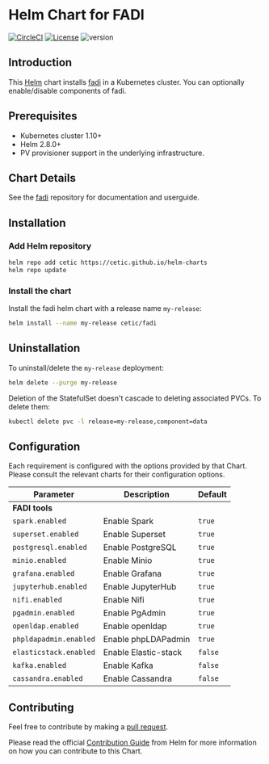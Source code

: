 # Helm Chart for FADI

[![CircleCI](https://circleci.com/gh/cetic/helm-fadi.svg?style=svg)](https://circleci.com/gh/cetic/helm-fadi/tree/master) [![License](https://img.shields.io/badge/License-Apache%202.0-blue.svg)](https://opensource.org/licenses/Apache-2.0) ![version](https://img.shields.io/github/tag/cetic/helm-fadi.svg?label=release)

## Introduction

This [Helm](https://github.com/kubernetes/helm) chart installs [fadi](https://github.com/cetic/fadi) in a Kubernetes cluster.
You can optionally enable/disable components of fadi.

## Prerequisites

- Kubernetes cluster 1.10+
- Helm 2.8.0+
- PV provisioner support in the underlying infrastructure.

## Chart Details

See the [fadi](https://github.com/cetic/fadi) repository for documentation and userguide.

## Installation

### Add Helm repository

```bash
helm repo add cetic https://cetic.github.io/helm-charts
helm repo update
```

### Install the chart

Install the fadi helm chart with a release name `my-release`:

```bash
helm install --name my-release cetic/fadi
```

## Uninstallation

To uninstall/delete the `my-release` deployment:

```bash
helm delete --purge my-release
```

Deletion of the StatefulSet doesn't cascade to deleting associated PVCs. To delete them:

```bash
kubectl delete pvc -l release=my-release,component=data
```

## Configuration

Each requirement is configured with the options provided by that Chart. Please consult the relevant charts for their configuration options.

| Parameter                                                                   | Description                                                                                                        | Default                         |
| --------------------------------------------------------------------------- | -------------------------------------------------------------------------------------------------------------------| ------------------------------- |
| **FADI tools**                                                              |
| `spark.enabled`                                                             | Enable Spark                                                                                                       | `true`                          |
| `superset.enabled`                                                          | Enable Superset                                                                                                    | `true`                          |
| `postgresql.enabled`                                                        | Enable PostgreSQL                                                                                                  | `true`                          |
| `minio.enabled`                                                             | Enable Minio                                                                                                       | `true`                          |
| `grafana.enabled`                                                           | Enable Grafana                                                                                                     | `true`                          |
| `jupyterhub.enabled`                                                        | Enable JupyterHub                                                                                                  | `true`                          |
| `nifi.enabled`                                                              | Enable Nifi                                                                                                        | `true`                          |
| `pgadmin.enabled`                                                           | Enable PgAdmin                                                                                                     | `true`                          |
| `openldap.enabled`                                                          | Enable openldap                                                                                                    | `true`                          |
| `phpldapadmin.enabled`                                                      | Enable phpLDAPadmin                                                                                                | `true`                          |
| `elasticstack.enabled`                                                      | Enable Elastic-stack                                                                                               | `false`                         |
| `kafka.enabled`                                                             | Enable Kafka                                                                                                       | `false`                         |
| `cassandra.enabled`                                                         | Enable Cassandra                                                                                                   | `false`                         |

## Contributing

Feel free to contribute by making a [pull request](https://github.com/cetic/helm-fadi/pull/new/master).

Please read the official [Contribution Guide](https://github.com/helm/charts/blob/master/CONTRIBUTING.md) from Helm for more information on how you can contribute to this Chart.
